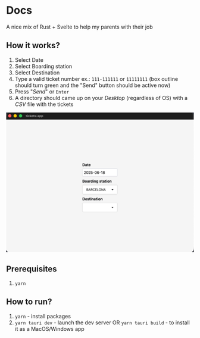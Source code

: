 # Docs

A nice mix of Rust + Svelte to help my parents with their job

## How it works?

1. Select Date
1. Select Boarding station
1. Select Destination
1. Type a valid ticket number ex.: `111-111111` or `11111111` (box outline should turn green and the "Send" button should be active now)
1. Press "*Send*" or `Enter`
1. A directory should came up on your *Desktop* (regardless of OS) with a *CSV* file with the tickets

![demo](/demo.gif)

## Prerequisites

1. `yarn`

## How to run?

1. `yarn` - install packages
1. `yarn tauri dev` - launch the dev server OR `yarn tauri build` - to install it as a MacOS/Windows app

